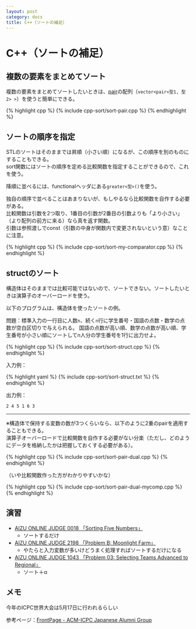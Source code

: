 ```yaml
---
layout: post
category: docs
title: C++（ソートの補足）
---
```



C++（ソートの補足）
================

複数の要素をまとめてソート
--------------------------

複数の要素をまとめてソートしたいときは、[pair](../cpp2#pair)の配列（`vector<pair<型1, 型2> >`）を使うと簡単にできる。

{% highlight cpp %}
{% include cpp-sort/sort-pair.cpp %}
{% endhighlight %}


ソートの順序を指定
------------------

STLのソートはそのままでは昇順（小さい順）になるが、この順序を別のものにすることもできる。  
sort関数にはソートの順序を定める比較関数を指定することができるので、これを使う。

降順に並べるには、functionalヘッダにある`greater<型>()`を使う。

独自の順序で並べることはあまりないが、もしやるなら比較関数を自作する必要がある。  
比較関数は引数を2つ取り、1番目の引数が2番目の引数よりも「より小さい」（より配列の前方に来る）なら真を返す関数。  
引数は参照渡しでconst（引数の中身が関数内で変更されないという意）なことに注意。

{% highlight cpp %}
{% include cpp-sort/sort-my-comparator.cpp %}
{% endhighlight %}


structのソート
--------------

構造体はそのままでは比較可能ではないので、ソートできない。ソートしたいときは演算子のオーバーロードを使う。

以下のプログラムは、構造体を使ったソートの例。

問題：標準入力の一行目に人数`n`、続く`n`行に学生番号・国語の点数・数学の点数が空白区切りで与えられる。  国語の点数が高い順、数学の点数が高い順、学生番号が小さい順にソートしてn人分の学生番号を1行に出力せよ。

{% highlight cpp %}
{% include cpp-sort/sort-struct.cpp %}
{% endhighlight %}

入力例：

{% highlight yaml %}
{% include cpp-sort/sort-struct.txt %}
{% endhighlight %}

出力例：

    2 4 5 1 6 3

<hr/>

※構造体で保持する変数の数が3つくらいなら、以下のように2重のpairを適用することもできる。  
演算子オーバーロードで比較関数を自作する必要がない分楽（ただし、どのようにデータを格納したかは把握しておくする必要がある）。


{% highlight cpp %}
{% include cpp-sort/sort-pair-dual.cpp %}
{% endhighlight %}


（いや比較関数作った方がわかりやすいかな）

{% highlight cpp %}
{% include cpp-sort/sort-pair-dual-mycomp.cpp %}
{% endhighlight %}

<!-- STLにもタプルがあれば楽なんだけどな -->


演習
----

- [AIZU ONLINE JUDGE 0018 「Sorting Five Numbers」](http://judge.u-aizu.ac.jp/onlinejudge/description.jsp?id=0018&lang=jp)
  - ソートするだけ
- [AIZU ONLINE JUDGE 2198 「Problem B: Moonlight Farm」](http://judge.u-aizu.ac.jp/onlinejudge/description.jsp?id=2198&lang=jp)
  - やたらと入力変数が多いけどうまく処理すればソートするだけになる
- [AIZU ONLINE JUDGE 1043 「Problem 03: Selecting Teams Advanced to Regional」](http://judge.u-aizu.ac.jp/onlinejudge/description.jsp?id=1043&lang=jp)
  - ソート＋α


メモ
----

今年のICPC世界大会は5月17日に行われるらしい

参考ページ：[FrontPage - ACM-ICPC Japanese Alumni Group](http://acm-icpc.aitea.net/)